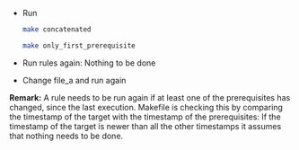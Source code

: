 * Run

  ```zsh
  make concatenated
  ```

  ```zsh
  make only_first_prerequisite
  ```

* Run rules again: Nothing to be done

* Change file_a and run again

**Remark:** A rule needs to be run again if at least one of the prerequisites
has changed, since the last execution. Makefile is checking this by
comparing the timestamp of the target with the timestamp of the prerequisites:
If the timestamp of the target is newer than all the other timestamps it 
assumes that nothing needs to be done.

